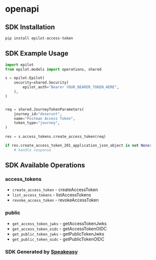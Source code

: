# openapi

<!-- Start SDK Installation -->
## SDK Installation

```bash
pip install epilot-access-token
```
<!-- End SDK Installation -->

## SDK Example Usage
<!-- Start SDK Example Usage -->
```python
import epilot
from epilot.models import operations, shared

s = epilot.Epilot(
    security=shared.Security(
        epilot_auth="Bearer YOUR_BEARER_TOKEN_HERE",
    ),
)


req = shared.JourneyTokenParameters(
    journey_id="deserunt",
    name="Postman Access Token",
    token_type="journey",
)
    
res = s.access_tokens.create_access_token(req)

if res.create_access_token_201_application_json_object is not None:
    # handle response
```
<!-- End SDK Example Usage -->

<!-- Start SDK Available Operations -->
## SDK Available Operations


### access_tokens

* `create_access_token` - createAccessToken
* `list_access_tokens` - listAccessTokens
* `revoke_access_token` - revokeAccessToken

### public

* `get_access_token_jwks` - getAccessTokenJwks
* `get_access_token_oidc` - getAccessTokenOIDC
* `get_public_token_jwks` - getPublicTokenJwks
* `get_public_token_oidc` - getPublicTokenOIDC
<!-- End SDK Available Operations -->

### SDK Generated by [Speakeasy](https://docs.speakeasyapi.dev/docs/using-speakeasy/client-sdks)
